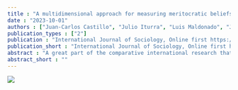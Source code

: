 ```yaml
---
title : "A multidimensional approach for measuring meritocratic beliefs: advantages, limitations and alternatives to the ISSP social inequality survey"
date : "2023-10-01"
authors : ["Juan-Carlos Castillo", "Julio Iturra", "Luis Maldonado", "Jorge Atria", "Francisco Meneses"]
publication_types : ["2"]
publication : "International Journal of Sociology, Online first https://doi.org/10.1080/00207659.2023.2274712"
publication_short : "International Journal of Sociology, Online first https://doi.org/10.1080/00207659.2023.2274712"
abstract : "A great part of the comparative international research that has attempted to measure meritocratic beliefs has used the social inequality module of the ISSP (International Social Survey Programme), which offers an unprecedented opportunity to compare meritocratic views in different societies. Based on a series of studies using ISSP data, the present paper proposes a multidimensional measurement framework for meritocratic beliefs. This framework dis- tinguishes, on the one side, between perceptions and preferences and, on the other side, between meritocratic and not meritocratic aspects. In the first study, we test the multidimensional framework for meritocratic beliefs using the ISSP 2009 inequality module through confirmatory factor analysis (CFA) techniques. After identify- ing the advantages and some limitations of ISSP items for a multidi- mensional operationalization of meritocratic beliefs, in a second study, we suggest a modified set of items that better taps the differ- ent dimensions of meritocracy. We examined the measuring proper- ties of this new instrument using a sample of Chilean adults (N ¼ 2,141). Based on these results, we recommend improvements in measuring meritocratic beliefs in cross-national studies."
abstract_short : ""
---
```

![](https://www.tandfonline.com/doi/cover-img/10.1080/mijs20.v053.i05)
